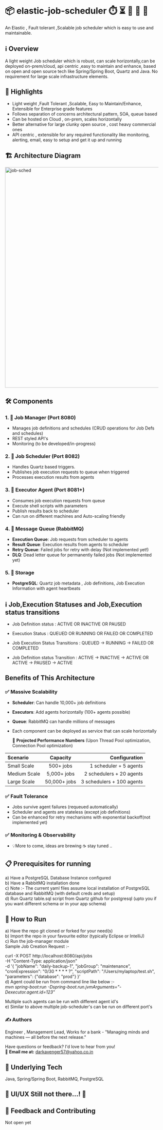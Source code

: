 # 📦 elastic-job-scheduler ⏱️ ⏳ 📅 🧠 🐙
An Elastic , Fault tolerant ,Scalable job scheduler which is easy to use and maintainable.

## ℹ️ Overview
A light weight Job scheduler which is robust, can scale horizontally,can be deployed on-prem/cloud, api centric ,easy to maintain and enhance, based on open and open source tech like Spring/Spring Boot, Quartz and Java.
No requirement for large scale infrastructure elements. 
## 🌟 Highlights
- Light weight ,Fault Tolerant ,Scalable, Easy to Maintain/Enhance, Extensible for Enterprise grade features
- Follows separation of concerns architectural pattern, SOA, queue based
- Can be hosted on Cloud , on-prem, scales horizontally
- Better alternative for large clunky open source , cost heavy commercial ones
- API centric , extensible for any required functionality like monitoring, alerting, email, easy to setup and get it up and running

## 🏗️ Architecture Diagram
   <img width="648" height="724" alt="job-sched" src="https://github.com/user-attachments/assets/90ba811a-3eed-4a03-8d50-2f392c206587" />

   

## 🛠️ Components

### 1. 🧩 **Job Manager** (Port 8080)
- Manages job definitions and schedules (CRUD operations for Job Defs and schedules)
- REST styled API's
- Monitoring (to be developed/in-progress)
### 2. 🧩 **Job Scheduler** (Port 8082)
- Handles Quartz based triggers.
- Publishes job execution requests to queue when triggered
- Processes execution results from agents
### 3. 🧩 **Executor Agent** (Port 8081+)
- Consumes job execution requests from queue
- Execute shell scripts with parameters
- Publish results back to scheduler
- Can run on different machines and Auto-scaling friendly
### 4. 🧩 **Message Queue** (RabbitMQ)
- **Execution Queue**: Job requests from scheduler to agents
- **Result Queue**: Execution results from agents to scheduler
- **Retry Queue**: Failed jobs for retry with delay (Not implemented yet!)
- **DLQ**: Dead letter queue for permanently failed jobs (Not implemented yet)
### 5. 🧩 **Storage**
- **PostgreSQL**: Quartz job metadata , Job definitions, Job Execution Information with agent heartbeats

## ℹ️ Job,Execution Statuses and Job,Execution status transitions
 - Job Definition status : ACTIVE OR INACTIVE OR PAUSED
 - Execution Status : QUEUED OR RUNNING OR FAILED OR COMPLETED
 
 - Job Execution Status Transitions : QUEUED -> RUNNING -> FAILED OR COMPLETED
 - Job Definition status Transition : ACTIVE -> INACTIVE -> ACTIVE  OR ACTIVE -> PAUSED -> ACTIVE
## Benefits of This Architecture

### ✅ **Massive Scalability**
- **Scheduler**: Can handle 10,000+ job definitions
- **Executors**: Add agents horizontally (100+ agents possible)
- **Queue**: RabbitMQ can handle millions of messages
- Each component can be deployed as service that can scale horizontally

   🎯 **Projected Performance Numbers** (Upon Thread Pool optimization, Connection Pool optimization)

| Scenario | Capacity | Configuration |
| :---         |     :---:      |          ---: |
| Small Scale   | 500+ jobs     | 1 scheduler + 5 agents   |
| Medium Scale     | 5,000+ jobs       | 2 schedulers + 20 agents     |
| Large Scale      | 50,000+ jobs       | 3 schedulers + 100 agents     |

### ✅ **Fault Tolerance**
- Jobs survive agent failures (requeued automatically)
- Scheduler and agents are stateless (except job definitions)
- Can be enhanced for retry mechanisms with exponential backoff(not implemented yet)

### ✅ **Monitoring & Observability**
- 💡More to come, ideas are brewing ☕ stay tuned ..  

## 📋 Prerequisites for running  
a) Have a PostgreSQL Database Instance configured  
b) Have a RabbitMQ installation done  
c) Note :- The current yaml files assume local installation of PostgreSQL database and RabbitMQ (with default creds and setup)  
d) Run Quartz table.sql script from Quartz github for postgresql (upto you if you want different schema or in your app schema)

## 🏃 How to Run
a) Have the repo git cloned or forked for your need(s)  
b) Import the repo in your favourite editor (typically Eclipse or IntelliJ)  
c) Run the job-manager module  
Sample Job Creation Request :-  

curl -X POST http://localhost:8080/api/jobs \
-H "Content-Type: application/json" \
-d '{
    "jobName": "daily-backup-1",
    "jobGroup": "maintenance", 
    "cronExpression": "0/30 * * * * ?",
    "scriptPath": "/Users/mylaptop/test.sh",
    "parameters": {"database": "prod"}
}'  
d) Agent could be run from command line like below :-  
*mvn spring-boot:run -Dspring-boot.run.jvmArguments="-Dexecutor.agent.id=123"*    

Multiple such agents can be run with different agent id's  
e) Similar to above multiple job-scheduler's can be run on different port's

### ✍️ Authors
Engineer , Management Lead, Works for a bank - 
"Managing minds and machines — all before the next release."

Have questions or feedback? I'd love to hear from you!  
📧 **Email me at:** [darkavenger57@yahoo.co.in](mailto:darkavenger57@yahoo.co.in)

## 🚀 Underlying Tech
Java, Spring/Spring Boot, RabbitMQ, PostgreSQL

## 🚧 UI/UX Still not there...! 🎨

## 💭 Feedback and Contributing
   Not open yet

